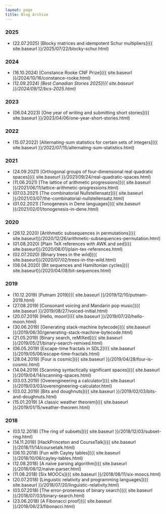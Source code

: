 ```yaml
---
layout: page
title: Blog Archive
---
```



### 2025
- (22.07.2025) [Blocky matrices and idempotent Schur multipliers]({{ site.baseurl }}/2025/07/22/blocky-schur.html)

### 2024
- (16.10.2024) [Constance Rooke CNF Prize]({{ site.baseurl }}/2024/10/16/constance-rooke.html)
- (12.09.2024) _[Best Canadian Stories 2025]({{ site.baseurl }}/2024/09/12/bcs-2025.html)_

### 2023
- (06.04.2023) [One year of writing and submitting short stories]({{ site.baseurl }}/2023/04/06/one-year-short-stories.html)

### 2022
- (15.07.2022) [Alternating-sum statistics for certain sets of integers]({{ site.baseurl }}/2022/07/15/alternating-sum-statistics.html)

### 2021
- (24.09.2021) [Orthogonal groups of four-dimensional real quadratic spaces]({{ site.baseurl }}/2021/09/24/real-quadratic-spaces.html)
- (11.06.2021) [The lattice of arithmetic progressions]({{ site.baseurl }}/2021/06/11/lattice-arithmetic-progressions.html)
- (07.03.2021) [The combinatorial Nullstellensatz]({{ site.baseurl }}/2021/03/07/the-combinatorial-nullstellensatz.html)
- (01.02.2021) [Tonogenesis in Dene languages]({{ site.baseurl }}/2021/02/01/tonogenesis-in-dene.html)

### 2020
- (26.12.2020) [Arithmetic subsequences in permutations]({{ site.baseurl}}/2020/12/26/arithmetic-subsequences-permutation.html)
- (01.08.2020) [Plain TeX references with AWK and sed]({{ site.baseurl}}/2020/08/01/plain-tex-references.html)
- (02.07.2020) [Binary trees in the wild]({{ site.baseurl}}/2020/07/02/trees-in-the-wild.html)
- (08.04.2020) [Bit sequences and Hamiltonian cycles]({{ site.baseurl}}/2020/04/08/bit-sequences.html)

### 2019
- (10.12.2019) [Putnam 2019]({{ site.baseurl }}/2019/12/10/putnam-2019.html)
- (27.08.2019) [Consonant voicing and Mandarin pop music]({{ site.baseurl }}/2019/08/27/voiced-initial.html)
- (20.07.2019) [Hello, moon!]({{ site.baseurl }}/2019/07/20/hello-moon.html)
- (30.06.2019) [Generating stack-machine bytecode]({{ site.baseurl }}/2019/06/30/generating-stack-machine-bytecode.html)
- (21.05.2019) [Binary search, reMIXed]({{ site.baseurl }}/2019/05/21/binary-search-remixed.html)
- (06.05.2019) [Escape-time fractals in SDL2]({{ site.baseurl }}/2019/05/06/escape-time-fractals.html)
- (28.04.2019) [Four is cosmic]({{ site.baseurl }}/2019/04/28/four-is-cosmic.html)
- (14.04.2019) [Scanning syntactically significant spaces]({{ site.baseurl }}/2019/04/14/scanning-spaces.html)
- (03.03.2019) [Overengineering a calculator]({{ site.baseurl }}/2019/03/03/overengineering-calculator.html)
- (03.02.2019) [Bits and doughnuts]({{ site.baseurl }}/2019/02/03/bits-and-doughnuts.html)
- (15.01.2019) [A classic weather theorem]({{ site.baseurl }}/2019/01/15/weather-theorem.html)

### 2018
- (03.12.2018) [The ring of subsets]({{ site.baseurl }}/2018/12/03/subset-ring.html)
- (14.11.2018) [HackPrinceton and CourseTalk]({{ site.baseurl }}/2018/11/14/coursetalk.html)
- (06.10.2018) [Fun with Cayley tables]({{ site.baseurl }}/2018/10/06/cayley-tables.html)
- (12.08.2018) [A naïve parsing algorithm]({{ site.baseurl }}/2018/08/12/naive-parser.html)
- (11.08.2018) [Six MOOCs]({{ site.baseurl }}/2018/08/11/six-moocs.html)
- (20.07.2018) [Linguistic relativity and programming languages]({{ site.baseurl }}/2018/07/20/linguistic-relativity.html)
- (03.07.2018) [The error-proneness of binary search]({{ site.baseurl }}/2018/07/03/binary-search.html)
- (23.06.2018) [A Fibonacci proof]({{ site.baseurl }}/2018/06/23/fibonacci.html)
